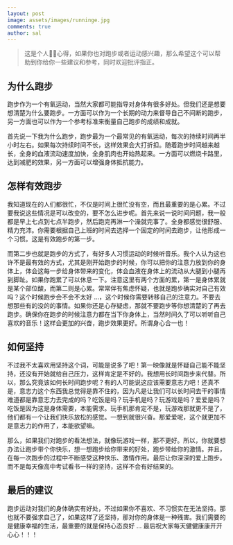 ```yaml
---
layout: post
image: assets/images/runninge.jpg
comments: true
author: sal
---
```


> 这是个人🏃‍♀️心得，如果你也对跑步或者运动感兴趣，那么希望这个可以帮助到你给你一些建议和参考，同时欢迎批评指正。

## 为什么跑步
跑步作为一个有氧运动，当然大家都可能指导对身体有很多好处。但我们还是想要想清楚为什么要跑步。一方面可以作为一个长期的动力来督导自己不间断的跑步，另一方面也可以作为一个参考标准来衡量自己跑步的成绩和成就。

首先说一下我为什么跑步，跑步最为一个最常见的有氧运动，每次的持续时间再半小时左右。如果每次持续时间不长，这样效果会大打折扣。随着跑步时间越来越长，全身的血液流动速度加快，全身肌肉也开始热起来。一方面可以燃烧卡路里，达到减肥的效果，另一方面可以增强身体抵抗能力。

## 怎样有效跑步
我知道现在的人们都很忙，不仅是时间上很忙没有空，而且最重要的是心累。不过要我说这些情况是可以改变的，要不怎么进步呢。首先来说一说时间问题，我一般都是早上七点到七点半跑步，然后跑完再淋一个澡就完事了。全身都感觉很舒服、精力充沛。你需要根据自己上班的时间去选择一个固定的时间去跑步，让他形成一个习惯。这是有效跑步的第一步。

而第二步也就是跑步的方式了，有好多人习惯运动的时候听音乐。我个人认为这也许不是最有效的方式，尤其是刚开始跑步的时候，你可以把你的注意力放到你的身体上，体会这每一步给身体带来的变化，体会血液在身体上的流动从大腿到小腿再到脚趾。如果你跑累了可以休息一下。注意这里有两个方面的累，第一是身体累就是某个部位酸，而第二则是心累。常常伴有焦虑怀疑，也就是跑步确实对自己有效吗？这个时候跑步会不会不太好 ...，这个时候你需要转移自己的注意力。不要去想那些有的没的的事情。如果你还是心存疑虑，那就不要跑步等你想清楚的了再去跑步。确保你在跑步的时候注意力都在当下你身体上，当然时间久了可以听听自己喜欢的音乐！这样会更加的兴奋，跑步效果更好。所谓身心合一也！

## 如何坚持
不过我不太喜欢用坚持这个词，可能是说多了吧！第一映像就是怀疑自己能不能坚持，还没有开始就给自己压力，这样肯定是不好的。我想用长时间跑步来代替。所以，那么究竟该如何长时间跑步呢？有的人可能说这应该需要意志力吧！还真不是，意志力这个东西我总觉得是靠不住的，因为凡是让我们可以长时间去干的事情难道都是靠意志力去完成的吗？吃饭是吗？玩手机是吗？玩游戏是吗？爱爱是吗？吃饭是因为这是身体需要，本能需求。玩手机那肯定不是，玩游戏那就更不是了，他们都有一个让我们快乐放松的感觉。一想到就很兴奋。那爱爱呢，这个就更加不是意志力的作用了，本能欲望嘛。

那么，如果我们对跑步的看法想法，就像玩游戏一样，那不更好。所以，你就要想办法让跑步带个你快乐，想一想跑步给你带来的好处，跑步带给你的激情。并且，在每一次跑步的过程中不断感受这种快乐、激情作用。最后让你深深的爱上跑步。而不是每天像高中考试看书一样的坚持，这样不会有好结果的。

## 最后的建议
跑步运动对我们的身体确实有好处，不过如果你不喜欢、不习惯实在无法坚持。那也就不要强求自己了，如果这样了还坚持，那对你的身体是一种残害。我们需要的是健康幸福的生活，最重要的就是保持心态良好 ... 最后祝大家每天健健康康开开心心！！！